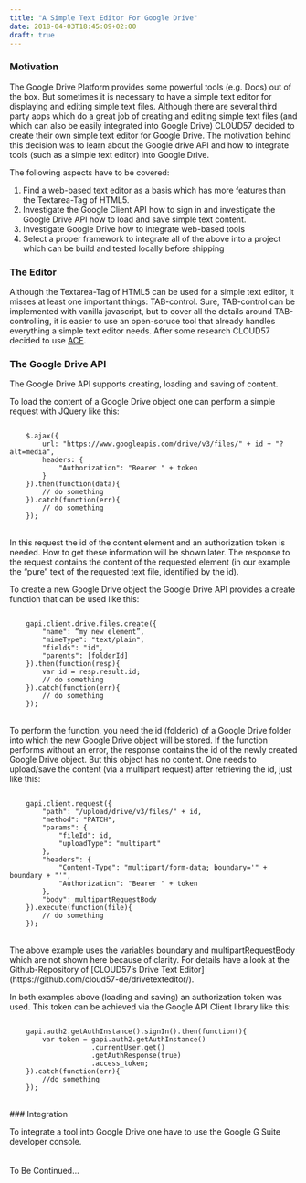 ```yaml
---
title: "A Simple Text Editor For Google Drive"
date: 2018-04-03T18:45:09+02:00
draft: true
---
```


### Motivation
The Google Drive Platform provides some powerful tools (e.g. Docs) out of the box. But sometimes it is necessary to have a simple text editor for displaying and editing simple text files. Although there are several third party apps which do a great job of creating and editing simple text files (and which can also be easily integrated into Google Drive) CLOUD57 decided to create their own simple text editor for Google Drive. The motivation behind this decision was to learn about the Google drive API and how to integrate tools (such as a simple text editor) into Google Drive.  

The following aspects have to be covered:  
1. Find a web-based text editor as a basis which has more features than the Textarea-Tag of HTML5.  
2. Investigate the Google Client API how to sign in and investigate the Google Drive API how to load and save simple text content.  
3. Investigate Google Drive how to integrate web-based tools  
4. Select a proper framework to integrate all of the above into a project which can be build and tested locally before shipping  

### The Editor

Although the Textarea-Tag of HTML5 can be used for a simple text editor, it misses at least one important things: TAB-control. Sure, TAB-control can be implemented with vanilla javascript, but to cover all the details around TAB-controlling, it is easier to use an open-soruce tool that already handles everything a simple text editor needs. After some research CLOUD57 decided to use [ACE](https://ace.c9.io/).

### The Google Drive API
The Google Drive API supports creating, loading and saving of content.  

To load the content of a Google Drive object one can perform a simple request with JQuery like this:  
```

    $.ajax({
        url: "https://www.googleapis.com/drive/v3/files/" + id + "?alt=media",
        headers: {
            "Authorization": "Bearer " + token
        }
    }).then(function(data){
        // do something
    }).catch(function(err){
        // do something
    });

```
<br>
In this request the id of the content element and an authorization token is needed. How to get these information will be shown later. The response to the request contains the content of the requested element (in our example the “pure” text of the requested text file, identified by the id).  

To create a new Google Drive object the Google Drive API provides a create function that can be used like this:  
```

    gapi.client.drive.files.create({
        "name": “my new element”,
        "mimeType": "text/plain",
        "fields": "id",
        "parents": [folderId]
    }).then(function(resp){
        var id = resp.result.id;
    	// do something
    }).catch(function(err){
    	// do something
    });

```
<br>
To perform the function, you need the id (folderid) of a Google Drive folder into which the new Google Drive object will be stored. If the function performs without an error, the response contains the id of the newly created Google Drive object. But this object has no content. One needs to upload/save the content (via a multipart request) after retrieving the id, just like this:  

```

    gapi.client.request({
        "path": "/upload/drive/v3/files/" + id,
        "method": "PATCH",
        "params": {
            "fileId": id,
            "uploadType": "multipart"
        },
        "headers": {
            "Content-Type": "multipart/form-data; boundary='" + boundary + "'",
            "Authorization": "Bearer " + token
        },
        "body": multipartRequestBody
    }).execute(function(file){
    	// do something
    });

```
<br>
The above example uses the variables boundary and multipartRequestBody which are not shown here because of clarity. For details have a look at the Github-Repository of [CLOUD57’s Drive Text Editor] (https://github.com/cloud57-de/drivetexteditor/).  

In both examples above (loading and saving) an authorization token was used. This token can be achieved via the Google API Client library like this:  

```

    gapi.auth2.getAuthInstance().signIn().then(function(){
        var token = gapi.auth2.getAuthInstance()
                    .currentUser.get()
                    .getAuthResponse(true)
                    .access_token;
    }).catch(function(err){
        //do something
    });

```
<br>
### Integration

To integrate a tool into Google Drive one have to use the Google G Suite developer console.
<br><br><br>
To Be Continued...  
<br><br>
